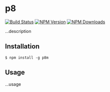 # p8

[![Build Status](https://api.travis-ci.org/jozanza/p8m.svg?branch=master)](http://travis-ci.org/jozanza/p8m)
[![NPM Version](http://img.shields.io/npm/v/p8m.svg?style=flat)](https://www.npmjs.org/package/p8m)
[![NPM Downloads](https://img.shields.io/npm/dm/p8m.svg?style=flat)](https://www.npmjs.org/package/p8m)

  ...description

## Installation
```
$ npm install -g p8m
```
## Usage

  ...usage
